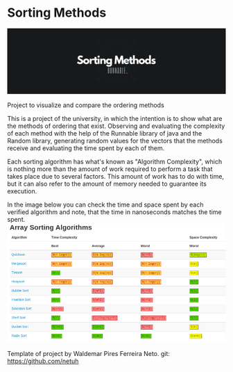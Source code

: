 # Sorting Methods
![Banner](/Sorting_App.png?raw=true)

Project to visualize and compare the ordering methods

This is a project of the university, in which the intention is to show what are the methods of ordering that exist.
Observing and evaluating the complexity of each method with the help of the Runnable library of java and the Random library, generating random values for the vectors that the methods receive and evaluating the time spent by each of them.

Each sorting algorithm has what's known as "Algorithm Complexity", which is nothing more than the amount of work required to perform a task that takes place due to several factors.
This amount of work has to do with time, but it can also refer to the amount of memory needed to guarantee its execution.


In the image below you can check the time and space spent by each verified algorithm and note, that the time in nanoseconds matches the time spent.
![Banner](/time-space-complexity.png?raw=true)


Template of project by Waldemar Pires Ferreira Neto. git: https://github.com/netuh